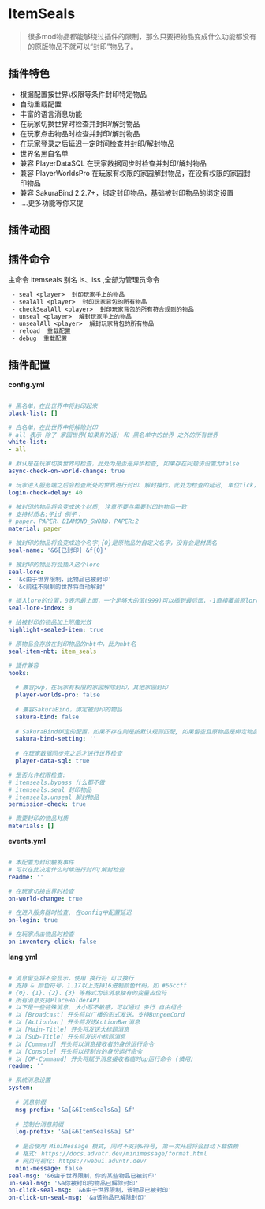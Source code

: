 # ItemSeals

> 很多mod物品都能够绕过插件的限制，那么只要把物品变成什么功能都没有的原版物品不就可以“封印”物品了。

## 插件特色

* 根据配置按世界\权限等条件封印特定物品
* 自动重载配置
* 丰富的语言消息功能
* 在玩家切换世界时检查并封印/解封物品
* 在玩家点击物品时检查并封印/解封物品
* 在玩家登录之后延迟一定时间检查并封印/解封物品
* 世界名黑白名单
* 兼容 PlayerDataSQL 在玩家数据同步时检查并封印/解封物品
* 兼容 PlayerWorldsPro 在玩家有权限的家园解封物品，在没有权限的家园封印物品
* 兼容 SakuraBind 2.2.7+，绑定封印物品，基础被封印物品的绑定设置
* ....更多功能等你来提

## 插件动图

## 插件命令

主命令 itemseals 别名 is、iss ,全部为管理员命令

~~~ tex
 - seal <player>  封印玩家手上的物品
 - sealAll <player>  封印玩家背包的所有物品
 - checkSealAll <player>  封印玩家背包的所有符合规则的物品
 - unseal <player>  解封玩家手上的物品
 - unsealAll <player>  解封玩家背包的所有物品
 - reload  重载配置
 - debug  重载配置
~~~

## 插件配置

**config.yml**

~~~ yaml

# 黑名单，在此世界中将封印起来
black-list: []

# 白名单，在此世界中将解除封印
# all 表示 除了 家园世界(如果有的话) 和 黑名单中的世界 之外的所有世界
white-list:
- all

# 默认是在玩家切换世界时检查，此处为是否是异步检查, 如果存在问题请设置为false
async-check-on-world-change: true

# 玩家进入服务端之后会检查所处的世界进行封印、解封操作，此处为检查的延迟, 单位tick，-1不检查
login-check-delay: 40

# 被封印的物品将会变成这个材质, 注意不要与需要封印的物品一致
# 支持材质名:子id 例子：
# paper、PAPER、DIAMOND_SWORD、PAPER:2
material: paper

# 被封印的物品将会变成这个名字,{0}是原物品的自定义名字，没有会是材质名
seal-name: '&6[已封印] &f{0}'

# 被封印的物品将会插入这个lore
seal-lore:
- '&c由于世界限制，此物品已被封印'
- '&c前往不限制的世界将自动解封'

# 插入lore的位置，0表示最上面，一个足够大的值(999)可以插到最后面，-1直接覆盖原lore
seal-lore-index: 0

# 给被封印的物品加上附魔光效
highlight-sealed-item: true

# 原物品会存放在封印物品的nbt中，此为nbt名
seal-item-nbt: item_seals

# 插件兼容
hooks:
  
  # 兼容pwp，在玩家有权限的家园解除封印，其他家园封印
  player-worlds-pro: false
  
  # 兼容SakuraBind，绑定被封印的物品
  sakura-bind: false
  
  # SakuraBind绑定的配置，如果不存在则是按默认规则匹配, 如果留空且原物品是绑定物品可以继承它的配置
  sakura-bind-setting: ''
  
  # 在玩家数据同步完之后才进行世界检查
  player-data-sql: true

# 是否允许权限检查:
# itemseals.bypass 什么都不做
# itemseals.seal 封印物品
# itemseals.unseal 解封物品
permission-check: true

# 需要封印的物品材质
materials: []

~~~

**events.yml**

~~~ yaml

# 本配置为封印触发事件
# 可以在此决定什么时候进行封印/解封检查
readme: ''

# 在玩家切换世界时检查
on-world-change: true

# 在进入服务器时检查, 在config中配置延迟
on-login: true

# 在玩家点击物品时检查
on-inventory-click: false

~~~

**lang.yml**

~~~ yaml

# 消息留空将不会显示，使用 换行符 可以换行
# 支持 & 颜色符号，1.17以上支持16进制颜色代码，如 #66ccff
# {0}、{1}、{2}、{3} 等格式为该消息独有的变量占位符
# 所有消息支持PlaceHolderAPI
# 以下是一些特殊消息, 大小写不敏感，可以通过 多行 自由组合
# 以 [Broadcast] 开头将以广播的形式发送，支持BungeeCord
# 以 [Actionbar] 开头将发送ActionBar消息
# 以 [Main-Title] 开头将发送大标题消息
# 以 [Sub-Title] 开头将发送小标题消息
# 以 [Command] 开头将以消息接收者的身份运行命令
# 以 [Console] 开头将以控制台的身份运行命令
# 以 [OP-Command] 开头将赋予消息接收者临时op运行命令 (慎用)
readme: ''

# 系统消息设置
system:
  
  # 消息前缀
  msg-prefix: '&a[&6ItemSeals&a] &f'
  
  # 控制台消息前缀
  log-prefix: '&a[&6ItemSeals&a] &f'
  
  # 是否使用 MiniMessage 模式, 同时不支持&符号, 第一次开启将会自动下载依赖
  # 格式: https://docs.advntr.dev/minimessage/format.html
  # 网页可视化: https://webui.advntr.dev/
  mini-message: false
seal-msg: '&6由于世界限制，你的某些物品已被封印'
un-seal-msg: '&a你被封印的物品已解除封印'
on-click-seal-msg: '&6由于世界限制，该物品已被封印'
on-click-un-seal-msg: '&a该物品已解除封印'

~~~


